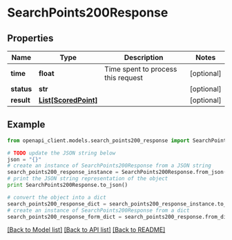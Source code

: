 # SearchPoints200Response


## Properties
Name | Type | Description | Notes
------------ | ------------- | ------------- | -------------
**time** | **float** | Time spent to process this request | [optional] 
**status** | **str** |  | [optional] 
**result** | [**List[ScoredPoint]**](ScoredPoint.md) |  | [optional] 

## Example

```python
from openapi_client.models.search_points200_response import SearchPoints200Response

# TODO update the JSON string below
json = "{}"
# create an instance of SearchPoints200Response from a JSON string
search_points200_response_instance = SearchPoints200Response.from_json(json)
# print the JSON string representation of the object
print SearchPoints200Response.to_json()

# convert the object into a dict
search_points200_response_dict = search_points200_response_instance.to_dict()
# create an instance of SearchPoints200Response from a dict
search_points200_response_form_dict = search_points200_response.from_dict(search_points200_response_dict)
```
[[Back to Model list]](../README.md#documentation-for-models) [[Back to API list]](../README.md#documentation-for-api-endpoints) [[Back to README]](../README.md)


